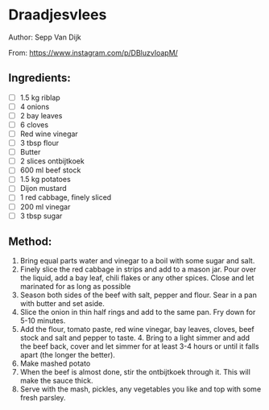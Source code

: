 # Draadjesvlees

Author: Sepp Van Dijk

From: https://www.instagram.com/p/DBluzvIoapM/

## Ingredients:
- [ ] 1.5 kg riblap
- [ ] 4 onions
- [ ] 2 bay leaves
- [ ] 6 cloves
- [ ] Red wine vinegar
- [ ] 3 tbsp flour
- [ ] Butter
- [ ] 2 slices ontbijtkoek
- [ ] 600 ml beef stock
- [ ] 1.5 kg potatoes
- [ ] Dijon mustard
- [ ] 1 red cabbage, finely sliced
- [ ] 200 ml vinegar
- [ ] 3 tbsp sugar

## Method:
1. Bring equal parts water and vinegar to a boil with some sugar and salt.
2. Finely slice the red cabbage in strips and add to a mason jar. Pour over the liquid, add a bay leaf, chili flakes or any other spices. Close and let marinated for as long as possible
3. Season both sides of the beef with salt, pepper and flour. Sear in a pan with butter and set aside.
4. Slice the onion in thin half rings and add to the same pan. Fry down for 5-10 minutes.
5. Add the flour, tomato paste, red wine vinegar, bay leaves, cloves, beef stock and salt and pepper to taste. 4. Bring to a light simmer and add the beef back, cover and let simmer for at least 3-4 hours or until it falls apart (the longer the better).
6. Make mashed potato
7. When the beef is almost done, stir the ontbijtkoek through it. This will make the sauce thick.
8. Serve with the mash, pickles, any vegetables you like and top with some fresh parsley.